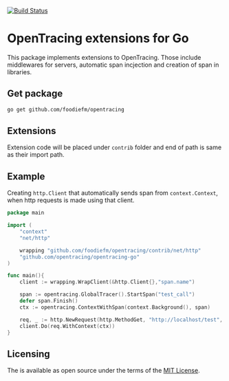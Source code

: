 [![Build Status](https://travis-ci.com/foodiefm/opentracing.svg?branch=master)](https://travis-ci.com/foodiefm/opentracing)
# OpenTracing extensions for Go

This package implements extensions to OpenTracing.
Those include middlewares for servers, automatic
span incjection and creation of span in libraries.

## Get package

```sh
go get github.com/foodiefm/opentracing
```

## Extensions

Extension code will be placed under `contrib` folder
and end of path is same as their import path.

## Example

Creating `http.Client` that automatically sends span
from `context.Context`, when http requests is made using
that client.

```go
package main

import (
    "context"
    "net/http"

    wrapping "github.com/foodiefm/opentracing/contrib/net/http"
    "github.com/opentracing/opentracing-go"
)

func main(){
    client := wrapping.WrapClient(&http.Client{},"span.name")

    span := opentracing.GlobalTracer().StartSpan("test_call")
    defer span.Finish()
    ctx := opentracing.ContextWithSpan(context.Background(), span)

    req, _ := http.NewRequest(http.MethodGet, "http://localhost/test", nil)
	client.Do(req.WithContext(ctx))
}
```

## Licensing

The  is available as open source under the terms of the [MIT License](./LICENSE.txt).
